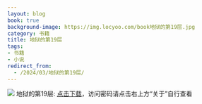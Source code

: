 ```yaml
---
layout: blog
book: true
background-image: https://img.locyoo.com/book地狱的第19层.jpg
category: 书籍
title: 地狱的第19层
tags:
- 书籍
- 小说
redirect_from:
  - /2024/03/地狱的第19层/
---
```

![](https://img.locyoo.com/book地狱的第19层.jpg)
地狱的第19层: <a name = "ref1" href="https://url18.ctfile.com/f/50983618-1323174820-045ba7?p=3619">点击下载</a>，访问密码请点击右上方“关于”自行查看